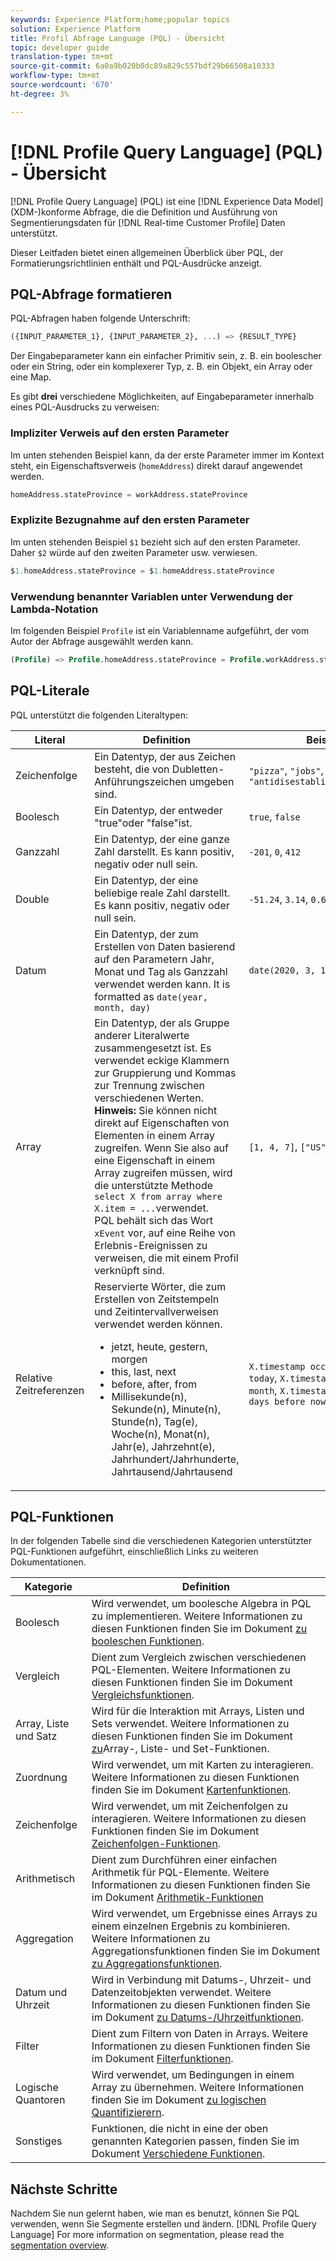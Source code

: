 ```yaml
---
keywords: Experience Platform;home;popular topics
solution: Experience Platform
title: Profil Abfrage Language (PQL) - Übersicht
topic: developer guide
translation-type: tm+mt
source-git-commit: 6a0a9b020b0dc89a829c557bdf29b66508a10333
workflow-type: tm+mt
source-wordcount: '670'
ht-degree: 3%

---
```



# [!DNL Profile Query Language] (PQL) - Übersicht

[!DNL Profile Query Language] (PQL) ist eine [!DNL Experience Data Model] (XDM-)konforme Abfrage, die die Definition und Ausführung von Segmentierungsdaten für [!DNL Real-time Customer Profile] Daten unterstützt.

Dieser Leitfaden bietet einen allgemeinen Überblick über PQL, der Formatierungsrichtlinien enthält und PQL-Ausdrücke anzeigt.

## PQL-Abfrage formatieren

PQL-Abfragen haben folgende Unterschrift:

```sql
({INPUT_PARAMETER_1}, {INPUT_PARAMETER_2}, ...) => {RESULT_TYPE}
```

Der Eingabeparameter kann ein einfacher Primitiv sein, z. B. ein boolescher oder ein String, oder ein komplexerer Typ, z. B. ein Objekt, ein Array oder eine Map.

Es gibt **drei** verschiedene Möglichkeiten, auf Eingabeparameter innerhalb eines PQL-Ausdrucks zu verweisen:

### Impliziter Verweis auf den ersten Parameter

Im unten stehenden Beispiel kann, da der erste Parameter immer im Kontext steht, ein Eigenschaftsverweis (`homeAddress`) direkt darauf angewendet werden.

```sql
homeAddress.stateProvince = workAddress.stateProvince
```

### Explizite Bezugnahme auf den ersten Parameter

Im unten stehenden Beispiel `$1` bezieht sich auf den ersten Parameter. Daher `$2` würde auf den zweiten Parameter usw. verwiesen.

```sql
$1.homeAddress.stateProvince = $1.homeAddress.stateProvince
```

### Verwendung benannter Variablen unter Verwendung der Lambda-Notation

Im folgenden Beispiel `Profile` ist ein Variablenname aufgeführt, der vom Autor der Abfrage ausgewählt werden kann.

```sql
(Profile) => Profile.homeAddress.stateProvince = Profile.workAddress.stateProvince
```

## PQL-Literale

PQL unterstützt die folgenden Literaltypen:

| Literal | Definition | Beispiel |
| ------- | ---------- | ------- |
| Zeichenfolge | Ein Datentyp, der aus Zeichen besteht, die von Dubletten-Anführungszeichen umgeben sind. | `"pizza"`, `"jobs"`, `"antidisestablishmentarianism"` |
| Boolesch | Ein Datentyp, der entweder &quot;true&quot;oder &quot;false&quot;ist. | `true`, `false` |
| Ganzzahl | Ein Datentyp, der eine ganze Zahl darstellt. Es kann positiv, negativ oder null sein. | `-201`, `0`, `412` |
| Double | Ein Datentyp, der eine beliebige reale Zahl darstellt. Es kann positiv, negativ oder null sein. | `-51.24`, `3.14`, `0.6942058` |
| Datum | Ein Datentyp, der zum Erstellen von Daten basierend auf den Parametern Jahr, Monat und Tag als Ganzzahl verwendet werden kann. It is formatted as `date(year, month, day)` | `date(2020, 3, 14)` |
| Array | Ein Datentyp, der als Gruppe anderer Literalwerte zusammengesetzt ist. Es verwendet eckige Klammern zur Gruppierung und Kommas zur Trennung zwischen verschiedenen Werten. <br> **Hinweis:** Sie können nicht direkt auf Eigenschaften von Elementen in einem Array zugreifen. Wenn Sie also auf eine Eigenschaft in einem Array zugreifen müssen, wird die unterstützte Methode `select X from array where X.item = ...`verwendet. <br> PQL behält sich das Wort `xEvent` vor, auf eine Reihe von Erlebnis-Ereignissen zu verweisen, die mit einem Profil verknüpft sind. | `[1, 4, 7]`, `["US", "CA"]` |
| Relative Zeitreferenzen | Reservierte Wörter, die zum Erstellen von Zeitstempeln und Zeitintervallverweisen verwendet werden können. <ul><li>jetzt, heute, gestern, morgen</li><li>this, last, next</li><li>before, after, from</li><li>Millisekunde(n), Sekunde(n), Minute(n), Stunde(n), Tag(e), Woche(n), Monat(n), Jahr(e), Jahrzehnt(e), Jahrhundert/Jahrhunderte, Jahrtausend/Jahrtausend</li></ul> | `X.timestamp occurs before today`, `X.timestamp occurs last month`, `X.timestamp occurs <= 3 days before now` |


## PQL-Funktionen

In der folgenden Tabelle sind die verschiedenen Kategorien unterstützter PQL-Funktionen aufgeführt, einschließlich Links zu weiteren Dokumentationen.

| Kategorie | Definition |
| -------- | ---------- |
| Boolesch | Wird verwendet, um boolesche Algebra in PQL zu implementieren. Weitere Informationen zu diesen Funktionen finden Sie im Dokument [zu booleschen Funktionen](./boolean-functions.md). |
| Vergleich | Dient zum Vergleich zwischen verschiedenen PQL-Elementen. Weitere Informationen zu diesen Funktionen finden Sie im Dokument [Vergleichsfunktionen](./comparison-functions.md). |
| Array, Liste und Satz | Wird für die Interaktion mit Arrays, Listen und Sets verwendet. Weitere Informationen zu diesen Funktionen finden Sie im Dokument [zu](./array-functions.md)Array-, Liste- und Set-Funktionen. |
| Zuordnung | Wird verwendet, um mit Karten zu interagieren. Weitere Informationen zu diesen Funktionen finden Sie im Dokument [Kartenfunktionen](./map-functions.md). |
| Zeichenfolge | Wird verwendet, um mit Zeichenfolgen zu interagieren. Weitere Informationen zu diesen Funktionen finden Sie im Dokument [Zeichenfolgen-Funktionen](./string-functions.md). |
| Arithmetisch | Dient zum Durchführen einer einfachen Arithmetik für PQL-Elemente. Weitere Informationen zu diesen Funktionen finden Sie im Dokument [Arithmetik-Funktionen](./arithmetic-functions.md) |
| Aggregation | Wird verwendet, um Ergebnisse eines Arrays zu einem einzelnen Ergebnis zu kombinieren. Weitere Informationen zu Aggregationsfunktionen finden Sie im Dokument [zu Aggregationsfunktionen](./aggregation-functions.md). |
| Datum und Uhrzeit | Wird in Verbindung mit Datums-, Uhrzeit- und Datenzeitobjekten verwendet. Weitere Informationen zu diesen Funktionen finden Sie im Dokument [zu Datums-/Uhrzeitfunktionen](./datetime-functions.md). |
| Filter | Dient zum Filtern von Daten in Arrays. Weitere Informationen zu diesen Funktionen finden Sie im Dokument [Filterfunktionen](./filter-functions.md). |
| Logische Quantoren | Wird verwendet, um Bedingungen in einem Array zu übernehmen. Weitere Informationen finden Sie im Dokument [zu logischen Quantifizierern](./logical-quantifiers.md). |
| Sonstiges | Funktionen, die nicht in eine der oben genannten Kategorien passen, finden Sie im Dokument [Verschiedene Funktionen](./misc-functions.md). |

## Nächste Schritte

Nachdem Sie nun gelernt haben, wie man es benutzt, können Sie PQL verwenden, wenn Sie Segmente erstellen und ändern. [!DNL Profile Query Language] For more information on segmentation, please read the [segmentation overview](../home.md).